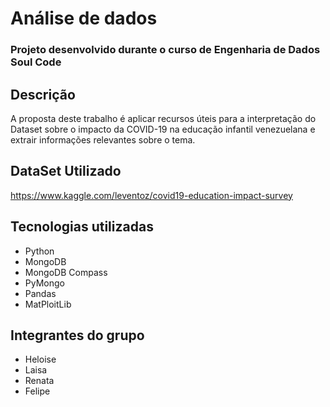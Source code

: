 # Análise de dados 
### Projeto desenvolvido durante o curso de Engenharia de Dados Soul Code
## Descrição 

A proposta deste trabalho é aplicar recursos úteis para a interpretação do Dataset sobre o impacto da COVID-19 na educação infantil venezuelana e extrair informações relevantes sobre o tema.

## DataSet Utilizado
https://www.kaggle.com/leventoz/covid19-education-impact-survey


## Tecnologias utilizadas 
* Python
* MongoDB
* MongoDB Compass
* PyMongo
* Pandas
* MatPloitLib
 
## Integrantes do grupo 

* Heloise
* Laisa
* Renata
* Felipe




